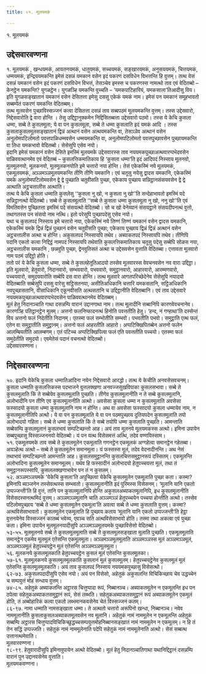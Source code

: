 ```yaml
---
title: ०१. मूलयमकं

---
```

१. मूलयमकं  


## उद्देसवारवण्णना

१. मूलयमकं , खन्धयमकं, आयतनयमकं, धातुयमकं, सच्चयमकं, सङ्खारयमकं, अनुसययमकं, चित्तयमकं, धम्मयमकं, इन्द्रिययमकन्ति इमेसं दसन्नं यमकानं वसेन इदं पकरणं दसविधेन विभत्तन्ति हि वुत्तम्। तत्थ येसं दसन्नं यमकानं वसेन इदं पकरणं दसविधेन विभत्तं, तेसञ्चेव इमस्स च पकरणस्स नामत्थो ताव एवं वेदितब्बो – केनट्ठेन यमकन्ति? युगळट्ठेन। युगळञ्हि यमकन्ति वुच्चति – ‘यमकपाटिहारियं, यमकसाला’तिआदीसु विय। इति युगळसङ्खातानं यमकानं वसेन देसितत्ता इमेसु दससु एकेकं यमकं नाम। इमेसं पन यमकानं समूहभावतो सब्बम्पेतं पकरणं यमकन्ति वेदितब्बम्।  
तत्थ मूलवसेन पुच्छाविस्सज्जनं कत्वा देसितत्ता दसन्नं ताव सब्बपठमं मूलयमकन्ति वुत्तम्। तस्स उद्देसवारो, निद्देसवारोति द्वे वारा होन्ति । तेसु उद्दिट्ठानुक्कमेन निद्दिसितब्बत्ता उद्देसवारो पठमो। तस्स ये केचि कुसला धम्मा, सब्बे ते कुसलमूला; ये वा पन कुसलमूला, सब्बे ते धम्मा कुसलाति इदं यमकं आदि । तस्स कुसलाकुसलमूलसङ्खातानं द्विन्नं अत्थानं वसेन अत्थयमकन्ति वा, तेसञ्ञेव अत्थानं वसेन अनुलोमपटिलोमतो पवत्तपाळिधम्मवसेन धम्मयमकन्ति वा, अनुलोमपटिलोमतो पवत्तपुच्छावसेन पुच्छायमकन्ति वा तिधा यमकभावो वेदितब्बो। सेसेसुपि एसेव नयो।  
इदानि इमेसं यमकानं वसेन देसिते इमस्मिं मूलयमके उद्देसवारस्स ताव नययमकपुच्छाअत्थवारप्पभेदवसेन पाळिववत्थानमेव एवं वेदितब्बं – कुसलत्तिकमातिकाय हि ‘कुसला धम्मा’ति इदं आदिपदं निस्साय मूलनयो, मूलमूलनयो, मूलकनयो, मूलमूलकनयोति इमे चत्तारो नया होन्ति। तेसं एकेकस्मिं नये मूलयमकं, एकमूलयमकं, अञ्ञमञ्ञमूलयमकन्ति तीणि तीणि यमकानि। एवं चतूसु नयेसु द्वादस यमकानि, एकेकस्मिं यमके अनुलोमपटिलोमवसेन द्वे द्वे पुच्छाति चतुवीसति पुच्छा, एकेकाय पुच्छाय सन्निट्ठानसंसयवसेन द्वे द्वे अत्थाति अट्ठचत्तालीस अत्थाति।  
तत्थ ये केचि कुसला धम्माति कुसलेसु ‘‘कुसला नु खो, न कुसला नु खो’’ति सन्देहाभावतो इमस्मिं पदे सन्निट्ठानत्थो वेदितब्बो। सब्बे ते कुसलमूलाति ‘‘सब्बे ते कुसला धम्मा कुसलमूला नु खो, ननु खो’’ति एवं विमतिवसेन पुच्छितत्ता इमस्मिं पदे संसयत्थो वेदितब्बो। सो च खो वेनेय्यानं संसयट्ठाने संसयदीपनत्थं वुत्तो, तथागतस्स पन संसयो नाम नत्थि। इतो परेसुपि पुच्छापदेसु एसेव नयो।  
यथा च कुसलपदं निस्साय इमे चत्तारो नया, एकेकस्मिं नये तिण्णं तिण्णं यमकानं वसेन द्वादस यमकानि, एकेकस्मिं यमके द्विन्नं द्विन्नं पुच्छानं वसेन चतुवीसति पुच्छा; एकेकाय पुच्छाय द्विन्नं द्विन्नं अत्थानं वसेन अट्ठचत्तालीस अत्था च होन्ति। अकुसलपदं निस्सायपि तथेव। अब्याकतपदं निस्सायपि तथेव। तीणिपि पदानि एकतो कत्वा निद्दिट्ठं नामपदं निस्सायपि तथेवाति कुसलत्तिकमातिकाय चतूसु पदेसु सब्बेपि सोळस नया, अट्ठचत्तालीस यमकानि , छन्नवुति पुच्छा, द्वेनवुतिसतं अत्था च उद्देसवसेन वुत्ताति वेदितब्बा। एत्तावता मूलवारो नाम पठमं उद्दिट्ठो होति।  
ततो परं ये केचि कुसला धम्मा, सब्बे ते कुसलहेतूतिआदयो तस्सेव मूलवारस्स वेवचनवसेन नव वारा उद्दिट्ठा। इति मूलवारो, हेतुवारो, निदानवारो, सम्भववारो, पभववारो, समुट्ठानवारो, आहारवारो, आरम्मणवारो, पच्चयवारो, समुदयवारोति सब्बेपि दस वारा होन्ति। तत्थ मूलवारे आगतपरिच्छेदेनेव सेसेसुपि नयादयो वेदितब्बाति सब्बेसुपि दससु वारेसु सट्ठिसतनया, असीतिअधिकानि चत्तारि यमकसतानि, सट्ठिअधिकानि नवपुच्छासतानि, वीसाधिकानि एकूनवीसति अत्थसतानि च उद्दिट्ठानीति वेदितब्बानि। एवं ताव उद्देसवारे नययमकपुच्छाअत्थवारप्पभेदवसेन पाळिववत्थानमेव वेदितब्बम्।  
मूलं हेतु निदानञ्चाति गाथा दसन्नम्पि वारानं उद्दानगाथा नाम। तत्थ मूलादीनि सब्बानिपि कारणवेवचनानेव। कारणञ्हि पतिट्ठानट्ठेन मूलम्। अत्तनो फलनिप्फादनत्थं हिनोति पवत्ततीति हेतु। ‘हन्द, नं गण्हाथा’ति दस्सेन्तं विय अत्तनो फलं निदेतीति निदानम्। एतस्मा फलं सम्भोतीति सम्भवो। पभवतीति पभवो। समुट्ठाति एत्थ फलं, एतेन वा समुट्ठातीति समुट्ठानम्। अत्तनो फलं आहरतीति आहारो। अप्पटिक्खिपितब्बेन अत्तनो फलेन आलम्बियतीति आलम्बणम्। एतं पटिच्च अप्पटिक्खिपित्वा फलं एति पवत्ततीति पच्चयो। एतस्मा फलं समुदेतीति समुदयो। एवमेतेसं पदानं वचनत्थो वेदितब्बो।  
उद्देसवारवण्णना।  


## निद्देसवारवण्णना

५०. इदानि येकेचि कुसला धम्मातिआदिना नयेन निद्देसवारो आरद्धो। तत्थ ये केचीति अनवसेसवचनम्। कुसला धम्माति कुसलत्तिकस्स पदभाजने वुत्तलक्खणा अनवज्जसुखविपाका कुसलसभावा। सब्बे ते कुसलमूलाति किं ते सब्बेयेव कुसलमूलाति पुच्छति। तीणेव कुसलमूलानीति न ते सब्बे कुसलमूलानि, अलोभादीनि पन तीणि एव कुसलमूलानीति अत्थो। अवसेसा कुसला धम्मा न कुसलमूलाति अवसेसा फस्सादयो कुसला धम्मा कुसलमूलानि नाम न होन्ति। अथ वा अवसेसा फस्सादयो कुसला धम्मायेव नाम, न कुसलमूलानीतिपि अत्थो। ये वा पन कुसलमूलाति ये वा पन पठमपुच्छाय दुतियपदेन कुसलमूलाति तयो अलोभादयो गहिता। सब्बे ते धम्मा कुसलाति किं ते सब्बे तयोपि धम्मा कुसलाति पुच्छति। आमन्ताति सब्बेसम्पि कुसलमूलानं कुसलभावं सम्पटिच्छन्तो आह। अयं ताव मूलनये मूलयमकस्स अत्थो। इमिना उपायेन सब्बपुच्छासु विस्सज्जननयो वेदितब्बो। यं पन यत्थ विसेसमत्तं अत्थि, तदेव वण्णयिस्साम।  
५१. एकमूलयमके ताव सब्बे ते कुसलमूलेन एकमूलाति गणनट्ठेन एकमूलकं अग्गहेत्वा समानट्ठेन गहेतब्बा। अयञ्हेत्थ अत्थो – सब्बे ते कुसलमूलेन समानमूला। यं फस्सस्स मूलं, तदेव वेदनादीनन्ति। अथ नेसं तथाभावं सम्पटिच्छन्तो आमन्ताति आह। कुसलसमुट्ठानन्ति कुसलचित्तसमुट्ठानरूपं दस्सितम्। एकमूलन्ति अलोभादिना कुसलमूलेन समानमूलम्। यथेव हि फस्सादीनं अलोभादयो हेतुपच्चयत्ता मूलं, तथा तं समुट्ठानरूपस्सापि, कुसललक्खणाभावेन पन तं न कुसलम्।  
५२. अञ्ञमञ्ञयमके ‘येकेचि कुसला’ति अपुच्छित्वा येकेचि कुसलमूलेन एकमूलाति पुच्छा कता। कस्मा? इमिनापि ब्यञ्जनेन तस्सेवत्थस्स सम्भवतो। कुसलमूलानीति इदं पुरिमस्स विसेसनम्। ‘मूलानि यानि एकतो उप्पज्जन्ती’ति हि वुत्तं, तानि पन कुसलमूलानिपि होन्ति अकुसलअब्याकतमूलानिपि, इध कुसलमूलानीति विसेसदस्सनत्थमिदं वुत्तम्। अञ्ञमञ्ञमूलानि चाति अञ्ञमञ्ञं हेतुपच्चयेन पच्चया होन्तीति अत्थो। तस्सेव पटिलोमपुच्छाय ‘सब्बे ते धम्मा कुसलमूलेन एकमूला’ति अवत्वा सब्बे ते धम्मा कुसलाति वुत्तम्। कस्मा? अत्थविसेसाभावतो। कुसलमूलेन एकमूलाति हि पुच्छाय कताय ‘मूलानि यानि एकतो उप्पज्जन्ती’ति हेट्ठा वुत्तनयेनेव विस्सज्जनं कातब्बं भवेय्य, एवञ्च सति अत्थविसेसाभावो होति। तस्मा तथा अकत्वा एवं पुच्छा कता। इमिना उपायेन मूलमूलनयादीसुपि अञ्ञमञ्ञमूलयमके पुच्छाविसेसो वेदितब्बो।  
५३-५५. मूलमूलनये सब्बे ते कुसलमूलमूलाति सब्बे ते कुसलमूलसङ्खाता मूलाति पुच्छति। एकमूलमूलाति समानट्ठेन एकमेव मूलमूलं एतेसन्ति एकमूलमूला। अञ्ञमञ्ञमूलमूलाति अञ्ञमञ्ञस्स मूलं अञ्ञमञ्ञमूलं, अञ्ञमञ्ञमूलं हेतुपच्चयट्ठेन मूलं एतेसन्ति अञ्ञमञ्ञमूलमूला।  
५६. मूलकनये कुसलमूलकाति हेतुपच्चयट्ठेन कुसलं मूलं एतेसन्ति कुसलमूलका।  
५७-६१. मूलमूलकनये कुसलमूलमूलकाति कुसलानं मूलं कुसलमूलम्। हेतुपच्चयट्ठेनेव कुसलमूलं मूलं एतेसन्ति कुसलमूलमूलकाति। अयं ताव कुसलपदं निस्साय नययमकपुच्छासु विसेसत्थो।  
६२-७३. अकुसलपदादीसुपि एसेव नयो। अयं पन विसेसो, अहेतुकं अकुसलन्ति विचिकिच्छाय चेव उद्धच्चेन च सम्पयुत्तं मोहं सन्धाय वुत्तम्।  
७४-८५. अहेतुकं अब्याकतन्ति अट्ठारस चित्तुप्पादा रूपं, निब्बानञ्च। अब्याकतमूलेन न एकमूलन्ति इध पन ठपेत्वा सहेतुकअब्याकतसमुट्ठानं रूपं, सेसं लब्भति। सहेतुकअब्याकतसमुट्ठानं रूपं अब्याकतमूलेन एकमूलं होति, तं अब्बोहारिकं कत्वा एकतो लब्भमानकवसेनेव चेतं विस्सज्जनं कतम्।  
८६-९७. नामा धम्माति नामसङ्खाता धम्मा। ते अत्थतो चत्तारो अरूपिनो खन्धा, निब्बानञ्च। नवेव नाममूलानीति कुसलाकुसलअब्याकतमूलवसेन नव मूलानि। अहेतुकं नामं नाममूलेन न एकमूलन्ति अहेतुकं सब्बम्पि अट्ठारस चित्तुप्पादविचिकिच्छुद्धच्चसम्पयुत्तमोहनिब्बानसङ्खातं नामं नाममूलेन न एकमूलम्। न हि तं तेन सद्धिं उप्पज्जति। सहेतुकं नामं नाममूलेनाति पदेपि सहेतुकं नामं नाममूलेनाति अत्थो। सेसं सब्बत्थ उत्तानत्थमेवाति।  
मूलवारवण्णना।  
९८-९९. हेतुवारादीसुपि इमिनावुपायेन अत्थो वेदितब्बो। मूलं हेतु निदानञ्चातिगाथा यथानिद्दिट्ठानं दसन्नम्पि वारानं पुन उद्दानवसेनेव वुत्ताति।  
मूलयमकवण्णना।  